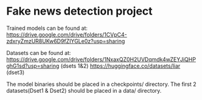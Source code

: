 # Fake news detection project

Trained models can be found at: https://drive.google.com/drive/folders/1CVpC4-zdxryZmzUR8UKw6D9fZIYGLe0z?usp=sharing

Datasets can be found at:
https://drive.google.com/drive/folders/1NxaxQZ0H2UVDqmdk4wZEYJiQHPghG1sd?usp=sharing (dsets 1&2)
https://huggingface.co/datasets/liar (dset3)

The model binaries should be placed in a checkpoints/ directory.
The first 2 datasets(Dset1 & Dset2) should be placed in a data/ directory.